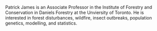 Patrick James is an Associate Professor in the Institute of Forestry and Conservation in Daniels Forestry at the Unviersity of Toronto. 
He is interested in forest disturbances, wildfire, insect outbreaks, population genetics, modelling, and statistics. 
